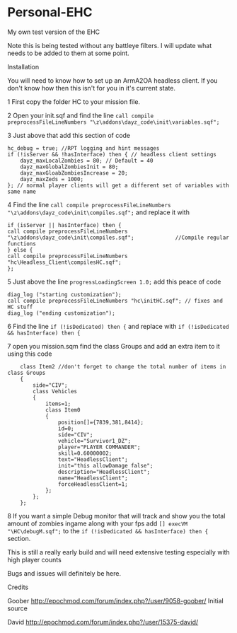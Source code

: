Personal-EHC
====================

My own test version of the EHC

Note this is being tested without any battleye filters. I will update what needs to be added to them at some point.

Installation

You will need to know how to set up an ArmA2OA headless client. If you don't know how then this isn't for you in it's current state.

1 First copy the folder HC to your mission file.

2 Open your init.sqf and find the line `call compile preprocessFileLineNumbers "\z\addons\dayz_code\init\variables.sqf";`

3 Just above that add this section of code
```
hc_debug = true; //RPT logging and hint messages
if (!isServer && !hasInterface) then { // headless client settings
	dayz_maxLocalZombies = 80; // Default = 40
	dayz_maxGlobalZombiesInit = 80;
	dayz_maxGloabZombiesIncrease = 20;
	dayz_maxZeds = 1000;
}; // normal player clients will get a different set of variables with same name
```

4 Find the line `call compile preprocessFileLineNumbers "\z\addons\dayz_code\init\compiles.sqf";` and replace it with

```
if (isServer || hasInterface) then {
call compile preprocessFileLineNumbers "\z\addons\dayz_code\init\compiles.sqf";				//Compile regular functions
} else {
call compile preprocessFileLineNumbers "hc\Headless_Client\compilesHC.sqf";
};
```

5 Just above the line `progressLoadingScreen 1.0;` add this peace of code

```
diag_log ("starting customization");
call compile preprocessFileLineNumbers "hc\initHC.sqf"; // fixes and HC stuff
diag_log ("ending customization");
```

6 Find the line `if (!isDedicated) then {` and replace with `if (!isDedicated && hasInterface) then {`

7 open you mission.sqm find the class Groups and add an extra item to it using this code

		class Item2 //don't forget to change the total number of items in class Groups
		{
			side="CIV";
			class Vehicles
			{
				items=1;
				class Item0
				{
					position[]={7839,381,8414};
					id=0;
					side="CIV";
					vehicle="Survivor1_DZ";
					player="PLAYER COMMANDER";
					skill=0.60000002;
					text="HeadlessClient";
					init="this allowDamage false";
					description="HeadlessClient";
					name="HeadlessClient";
					forceHeadlessClient=1;
				};
			};
		};
		
8 If you want a simple Debug monitor that will track and show you the total amount of zombies ingame along with your fps add `[] execVM "\HC\debugM.sqf";` to the `if (!isDedicated && hasInterface) then {` section.

This is still a really early build and will need extensive testing especially with high player counts

Bugs and issues will definitely be here.

Credits

Goober http://epochmod.com/forum/index.php?/user/9058-goober/ Initial source

David http://epochmod.com/forum/index.php?/user/15375-david/

